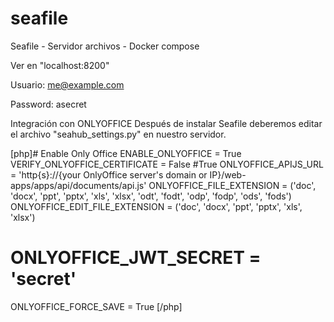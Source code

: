 # seafile
Seafile -  Servidor archivos - Docker compose

Ver en "localhost:8200"

Usuario: me@example.com 

Password: asecret    

Integración con ONLYOFFICE
Después de instalar Seafile deberemos editar el archivo "seahub_settings.py" en nuestro servidor.

[php]# Enable Only Office
ENABLE_ONLYOFFICE = True
VERIFY_ONLYOFFICE_CERTIFICATE = False  #True
ONLYOFFICE_APIJS_URL = 'http{s}://{your OnlyOffice server's domain or IP}/web-apps/apps/api/documents/api.js'
ONLYOFFICE_FILE_EXTENSION = ('doc', 'docx', 'ppt', 'pptx', 'xls', 'xlsx', 'odt', 'fodt', 'odp', 'fodp', 'ods', 'fods')
ONLYOFFICE_EDIT_FILE_EXTENSION = ('doc', 'docx', 'ppt', 'pptx', 'xls', 'xlsx')
# ONLYOFFICE_JWT_SECRET = 'secret'
ONLYOFFICE_FORCE_SAVE = True [/php]



